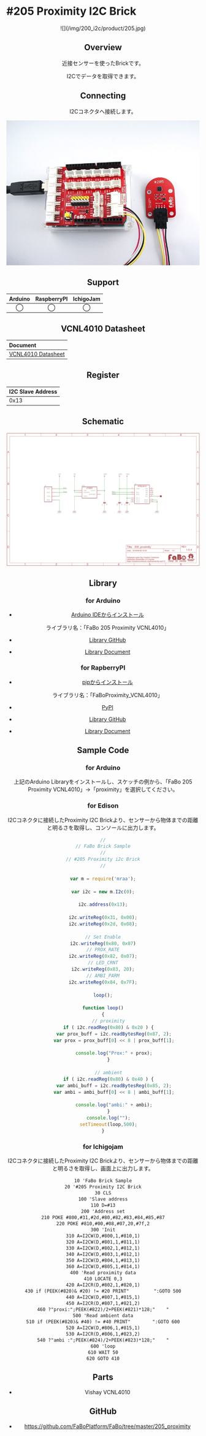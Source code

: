 # #205 Proximity I2C Brick

<center>![](/img/200_i2c/product/205.jpg)
<!--COLORME-->

## Overview
近接センサーを使ったBrickです。

I2Cでデータを取得できます。

## Connecting
I2Cコネクタへ接続します。

![](/img/200_i2c/connect/205_proximity_connect.jpg)

## Support
|Arduino|RaspberryPI|IchigoJam|
|:--:|:--:|:--:|
|◯|◯|◯|

## VCNL4010 Datasheet
| Document |
|:--|
| [VCNL4010 Datasheet](https://www.adafruit.com/images/product-files/466/vcnl4010.pdf) |

## Register
| I2C Slave Address |
|:-- |
| 0x13 |

## Schematic
![](/img/200_i2c/schematic/205_proximity.png)

## Library
### for Arduino
- [Arduino IDEからインストール](http://fabo.io/library_install.html)

  ライブラリ名：「FaBo 205 Proximity VCNL4010」

- [Library GitHub](https://github.com/FaBoPlatform/FaBoProximity-VCNL4010-Library)
- [Library Document](http://fabo.io/doxygen/FaBoProximity-VCNL4010-Library/)

### for RapberryPI
- [pipからインストール](https://fabo.gitbooks.io/module/content/dev/pi/install_library.html)

  ライブラリ名：「FaBoProximity_VCNL4010」
 
- [PyPI](https://pypi.python.org/pypi/FaBoProximity_VCNL4010/)
- [Library GitHub](https://github.com/FaBoPlatform/FaBoProximity-VCNL4010-Python)

- [Library Document](http://fabo.io/doxygen/FaBoProximity-VCNL4010-Python/)

## Sample Code
### for Arduino
上記のArduino Libraryをインストールし、スケッチの例から、「FaBo 205 Proximity VCNL4010」→「proximity」を選択してください。

### for Edison
I2Cコネクタに接続したProximity I2C Brickより、センサーから物体までの距離と明るさを取得し、コンソールに出力します。
```js
//
// FaBo Brick Sample
//
// #205 Proximity i2c Brick
//

var m = require('mraa');

var i2c = new m.I2c(0);

i2c.address(0x13);

i2c.writeReg(0x31, 0x00);
i2c.writeReg(0x2d, 0x08);

// Set Enable
i2c.writeReg(0x80, 0x07)
// PROX_RATE
i2c.writeReg(0x82, 0x07);
// LED_CRNT
i2c.writeReg(0x83, 20);
// AMBI_PARM
i2c.writeReg(0x84, 0x7F);

loop();

function loop()
{
    // proximity
    if ( i2c.readReg(0x80) & 0x20 ) {
        var prox_buff = i2c.readBytesReg(0x87, 2);
        var prox = prox_buff[0] << 8 | prox_buff[1];

        console.log("Prox:" + prox);
    }

    // ambient
    if ( i2c.readReg(0x80) & 0x40 ) {
        var ambi_buff = i2c.readBytesReg(0x85, 2);
        var ambi = ambi_buff[0] << 8 | ambi_buff[1];

        console.log("ambi:" + ambi);
    }
    console.log("");
    setTimeout(loop,500);
}
```

### for Ichigojam
I2Cコネクタに接続したProximity I2C Brickより、センサーから物体までの距離と明るさを取得し、画面上に出力します。
```
10 'FaBo Brick Sample
20 '#205 Proximity I2C Brick
30 CLS
100 'Slave address
110 D=#13
200 'Address set
210 POKE #800,#31,#2d,#80,#82,#83,#84,#85,#87
220 POKE #810,#00,#08,#07,20,#7f,2
300 'Init
310 A=I2CW(D,#800,1,#810,1)
320 A=I2CW(D,#801,1,#811,1)
330 A=I2CW(D,#802,1,#812,1)
340 A=I2CW(D,#803,1,#812,1)
350 A=I2CW(D,#804,1,#813,1)
360 A=I2CW(D,#805,1,#814,1)
400 'Read proximity data
410 LOCATE 0,3
420 A=I2CR(D,#802,1,#820,1)
430 if (PEEK(#820)& #20) != #20 PRINT"         ":GOTO 500
440 A=I2CW(D,#807,1,#815,1)
450 A=I2CR(D,#807,1,#821,2)
460 ?"proxi:";PEEK(#822)/2+PEEK(#821)*128;"    "
500 'Read ambient data
510 if (PEEK(#820)& #40) != #40 PRINT"        ":GOTO 600
520 A=I2CW(D,#806,1,#815,1)
530 A=I2CR(D,#806,1,#823,2)
540 ?"ambi :";PEEK(#824)/2+PEEK(#823)*128;"    "
600 'loop
610 WAIT 50
620 GOTO 410
```

## Parts
- Vishay VCNL4010

## GitHub
- https://github.com/FaBoPlatform/FaBo/tree/master/205_proximity
